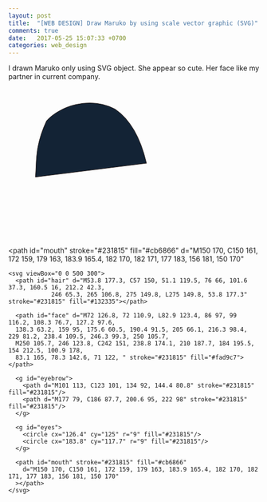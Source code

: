 ```yaml
---
layout: post
title:  "[WEB DESIGN] Draw Maruko by using scale vector graphic (SVG)"
comments: true
date:   2017-05-25 15:07:33 +0700
categories: web_design
---
```


I drawn Maruko only using SVG object. She appear so cute. Her face like my partner in current company.

<svg xmlns="http://www.w3.org/2000/svg" xmlns:xlink="http://www.w3.org/1999/xlink" xml:space="preserve" viewBox="0 0 500 300">
  <path id="hair" d="M53.8 177.3, C57 150, 51.1 119.5, 76 66, 101.6 37.3, 160.5 16, 212.2 42.3,
            246 65.3, 265 106.8, 275 149.8, L275 149.8, 53.8 177.3" stroke="#231815" fill="#132335"></path>

  <path id="face" d="M72 126.8, 72 110.9, L82.9 123.4, 86 97, 99 116.2, 108.3 76.7, 127.2 97.6,
  138.3 63.2, 159 95, 175.6 60.5, 190.4 91.5, 205 66.1, 216.3 98.4, 229 81.2, 238.4 109.5, 246.3 99.3, 250 105.7,
  M250 105.7, 246 123.8, C242 151, 238.8 174.1, 210 187.7, 184 195.5, 154 212.5, 100.9 178,
  83.1 165, 78.3 142.6, 71 122, " stroke="#231815" fill="#fad9c7"></path>

  <g id="eyebrow">
    <path d="M101 113, C123 101, 134 92, 144.4 80.8" stroke="#231815" fill="#231815"/>
    <path d="M177 79, C186 87.7, 200.6 95, 222 98" stroke="#231815" fill="#231815"/>
  </g>

  <g id="eyes">
    <circle cx="126.4" cy="125" r="9" fill="#231815"/>
    <circle cx="183.8" cy="117.7" r="9" fill="#231815"/>
  </g>

  <path id="mouth" stroke="#231815" fill="#cb6866"
    d="M150 170, C150 161, 172 159, 179 163, 183.9 165.4, 182 170, 182 171, 177 183, 156 181, 150 170"
  ></path>
</svg>

```
<svg viewBox="0 0 500 300">
  <path id="hair" d="M53.8 177.3, C57 150, 51.1 119.5, 76 66, 101.6 37.3, 160.5 16, 212.2 42.3,
            246 65.3, 265 106.8, 275 149.8, L275 149.8, 53.8 177.3" stroke="#231815" fill="#132335"></path>

  <path id="face" d="M72 126.8, 72 110.9, L82.9 123.4, 86 97, 99 116.2, 108.3 76.7, 127.2 97.6,
  138.3 63.2, 159 95, 175.6 60.5, 190.4 91.5, 205 66.1, 216.3 98.4, 229 81.2, 238.4 109.5, 246.3 99.3, 250 105.7,
  M250 105.7, 246 123.8, C242 151, 238.8 174.1, 210 187.7, 184 195.5, 154 212.5, 100.9 178,
  83.1 165, 78.3 142.6, 71 122, " stroke="#231815" fill="#fad9c7"></path>

  <g id="eyebrow">
    <path d="M101 113, C123 101, 134 92, 144.4 80.8" stroke="#231815" fill="#231815"/>
    <path d="M177 79, C186 87.7, 200.6 95, 222 98" stroke="#231815" fill="#231815"/>
  </g>

  <g id="eyes">
    <circle cx="126.4" cy="125" r="9" fill="#231815"/>
    <circle cx="183.8" cy="117.7" r="9" fill="#231815"/>
  </g>

  <path id="mouth" stroke="#231815" fill="#cb6866"
    d="M150 170, C150 161, 172 159, 179 163, 183.9 165.4, 182 170, 182 171, 177 183, 156 181, 150 170"
  ></path>
</svg>
```
